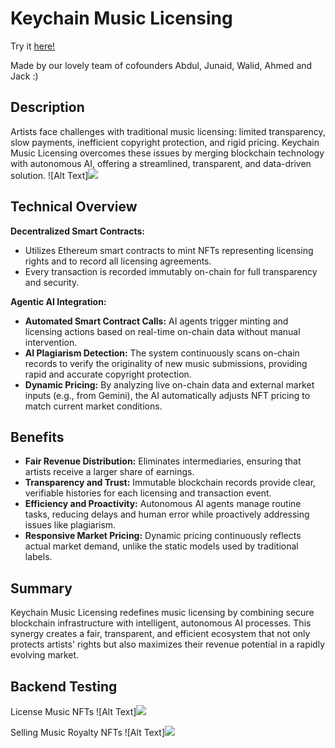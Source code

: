 # Keychain Music Licensing

Try it [here!](https://keychain-xyz.vercel.app/)

Made by our lovely team of cofounders Abdul, Junaid, Walid, Ahmed and Jack :)

## Description

Artists face challenges with traditional music licensing: limited transparency, slow payments, inefficient copyright protection, and rigid pricing. Keychain Music Licensing overcomes these issues by merging blockchain technology with autonomous AI, offering a streamlined, transparent, and data-driven solution.
![Alt Text]<img src="2025-04-13 10-41-56.gif" /> 

## Technical Overview

**Decentralized Smart Contracts:**  
- Utilizes Ethereum smart contracts to mint NFTs representing licensing rights and to record all licensing agreements.  
- Every transaction is recorded immutably on-chain for full transparency and security.

**Agentic AI Integration:**  
- **Automated Smart Contract Calls:** AI agents trigger minting and licensing actions based on real-time on-chain data without manual intervention.  
- **AI Plagiarism Detection:** The system continuously scans on-chain records to verify the originality of new music submissions, providing rapid and accurate copyright protection.  
- **Dynamic Pricing:** By analyzing live on-chain data and external market inputs (e.g., from Gemini), the AI automatically adjusts NFT pricing to match current market conditions.

## Benefits

- **Fair Revenue Distribution:** Eliminates intermediaries, ensuring that artists receive a larger share of earnings.
- **Transparency and Trust:** Immutable blockchain records provide clear, verifiable histories for each licensing and transaction event.
- **Efficiency and Proactivity:** Autonomous AI agents manage routine tasks, reducing delays and human error while proactively addressing issues like plagiarism.
- **Responsive Market Pricing:** Dynamic pricing continuously reflects actual market demand, unlike the static models used by traditional labels.

## Summary

Keychain Music Licensing redefines music licensing by combining secure blockchain infrastructure with intelligent, autonomous AI processes. This synergy creates a fair, transparent, and efficient ecosystem that not only protects artists' rights but also maximizes their revenue potential in a rapidly evolving market.


## Backend Testing
License Music NFTs
![Alt Text]<img src="KeychainNethermind5-ezgif.com-optimize.gif" /> 

Selling Music Royalty NFTs
![Alt Text]<img src="KeychainNethermind3-ezgif.com-optimize.gif" /> 
